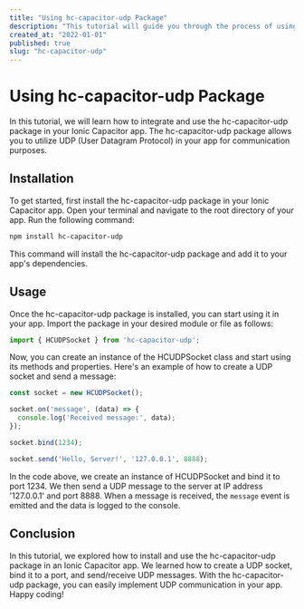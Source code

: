 ```yaml
---
title: "Using hc-capacitor-udp Package"
description: "This tutorial will guide you through the process of using the hc-capacitor-udp package in your Ionic Capacitor app."
created_at: "2022-01-01"
published: true
slug: "hc-capacitor-udp"
---
```


# Using hc-capacitor-udp Package

In this tutorial, we will learn how to integrate and use the hc-capacitor-udp package in your Ionic Capacitor app. The hc-capacitor-udp package allows you to utilize UDP (User Datagram Protocol) in your app for communication purposes.

## Installation

To get started, first install the hc-capacitor-udp package in your Ionic Capacitor app. Open your terminal and navigate to the root directory of your app. Run the following command:

```bash
npm install hc-capacitor-udp
```

This command will install the hc-capacitor-udp package and add it to your app's dependencies.

## Usage

Once the hc-capacitor-udp package is installed, you can start using it in your app. Import the package in your desired module or file as follows:

```javascript
import { HCUDPSocket } from 'hc-capacitor-udp';
```

Now, you can create an instance of the HCUDPSocket class and start using its methods and properties. Here's an example of how to create a UDP socket and send a message:

```javascript
const socket = new HCUDPSocket();

socket.on('message', (data) => {
  console.log('Received message:', data);
});

socket.bind(1234);

socket.send('Hello, Server!', '127.0.0.1', 8888);
```

In the code above, we create an instance of HCUDPSocket and bind it to port 1234. We then send a UDP message to the server at IP address '127.0.0.1' and port 8888. When a message is received, the `message` event is emitted and the data is logged to the console.

## Conclusion

In this tutorial, we explored how to install and use the hc-capacitor-udp package in an Ionic Capacitor app. We learned how to create a UDP socket, bind it to a port, and send/receive UDP messages. With the hc-capacitor-udp package, you can easily implement UDP communication in your app. Happy coding!
